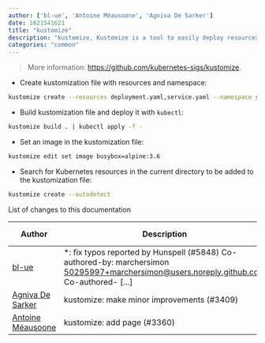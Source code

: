 ```yaml
---
author: ['bl-ue', 'Antoine Méausoone', 'Agniva De Sarker']
date: 1621541621
title: "kustomize"
description: "kustomize, Kustomize is a tool to easily deploy resources for Kubernetes."
categories: "common"
---
```

> More information: <https://github.com/kubernetes-sigs/kustomize>.

- Create kustomization file with resources and namespace:

```bash
kustomize create --resources deployment.yaml,service.yaml --namespace staging
```

- Build kustomization file and deploy it with `kubectl`:

```bash
kustomize build . | kubectl apply -f -
```

- Set an image in the kustomization file:

```bash
kustomize edit set image busybox=alpine:3.6
```

- Search for Kubernetes resources in the current directory to be added to the kustomization file:

```bash
kustomize create --autodetect
```
List of changes to this documentation


Author | Description | ISO 8601 Date | GitHub link
------|-----|-----|-----
[bl-ue](mailto:54780737+bl-ue@users.noreply.github.com) | *: fix typos reported by Hunspell (#5848) Co-authored-by: marchersimon <50295997+marchersimon@users.noreply.github.com> Co-authored- [...] | 2021-05-20T22:13:41 | [8ebd171d6f00](https://github.com/tldr-pages/tldr/commit/8ebd171d6f001698709fefc02b1fd5cc9f3a99c4)
[Agniva De Sarker](mailto:agnivade@yahoo.co.in) | kustomize: make minor improvements (#3409) | 2019-10-13T13:47:00 | [0d048d2074f2](https://github.com/tldr-pages/tldr/commit/0d048d2074f2aa71912ecbb92ac0dfc9c3c69d9b)
[Antoine Méausoone](mailto:Ameausoone@users.noreply.github.com) | kustomize: add page (#3360) | 2019-10-10T13:44:51 | [2e5b3d01ebad](https://github.com/tldr-pages/tldr/commit/2e5b3d01ebadae3ec8652ebfdf7de81d39568364)

